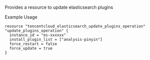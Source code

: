Provides a resource to update elasticsearch plugins

Example Usage

```hcl
resource "tencentcloud_elasticsearch_update_plugins_operation" "update_plugins_operation" {
  instance_id = "es-xxxxxx"
  install_plugin_list = ["analysis-pinyin"]
  force_restart = false
  force_update = true
}
```